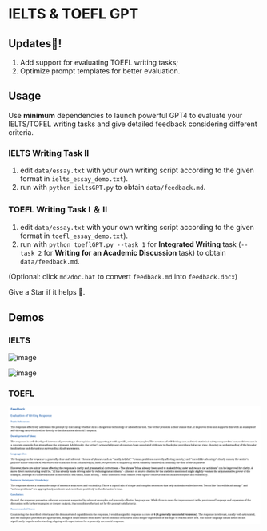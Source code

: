 # IELTS & TOEFL GPT

## Updates🎉!

1. Add support for evaluating TOEFL writing tasks;
2. Optimize prompt templates for better evaluation.

## Usage

Use **minimum** dependencies to launch powerful GPT4 to evaluate your IELTS/TOFEL writing tasks and give detailed feedback considering different criteria.

### IELTS Writing Task Ⅱ

1. edit `data/essay.txt` with your own writing script according to the given format in `ielts_essay_demo.txt`).
2. run with `python ieltsGPT.py` to obtain `data/feedback.md`.


### TOEFL Writing Task Ⅰ ＆ Ⅱ

1. edit `data/essay.txt` with your own writing script according to the given format in `toefl_essay_demo.txt`).
2. run with `python toeflGPT.py --task 1` for **Integrated Writing** task (`--task 2` for **Writing for an Academic Discussion** task) to obtain `data/feedback.md`.

(Optional: click `md2doc.bat` to convert `feedback.md` into `feedback.docx`)

Give a Star if it helps 🤗.

## Demos

### IELTS

![image](resources/feedback_1.png)

![image](resources/feedback_2.png)

### TOEFL

![image](resources/feedback_3.png)
